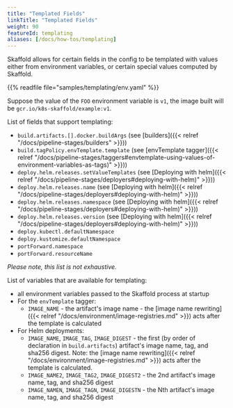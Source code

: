 ```yaml
---
title: "Templated Fields"
linkTitle: "Templated Fields"
weight: 90
featureId: templating
aliases: [/docs/how-tos/templating]
---
```


Skaffold allows for certain fields in the config to be templated with values either from environment variables, or certain special values computed by Skaffold.

{{% readfile file="samples/templating/env.yaml" %}}

Suppose the value of the `FOO` environment variable is `v1`, the image built
will be `gcr.io/k8s-skaffold/example:v1`.

List of fields that support templating:

* `build.artifacts.[].docker.buildArgs` (see [builders]({{< relref "/docs/pipeline-stages/builders" >}}))
* `build.tagPolicy.envTemplate.template` (see [envTemplate tagger]({{< relref "/docs/pipeline-stages/taggers#envtemplate-using-values-of-environment-variables-as-tags)" >}}))
* `deploy.helm.releases.setValueTemplates` (see [Deploying with helm]({{< relref "/docs/pipeline-stages/deployers#deploying-with-helm)" >}}))
* `deploy.helm.releases.name` (see [Deploying with helm]({{< relref "/docs/pipeline-stages/deployers#deploying-with-helm)" >}}))
* `deploy.helm.releases.namespace` (see [Deploying with helm]({{< relref "/docs/pipeline-stages/deployers#deploying-with-helm)" >}}))
* `deploy.helm.releases.version` (see [Deploying with helm]({{< relref "/docs/pipeline-stages/deployers#deploying-with-helm)" >}}))
* `deploy.kubectl.defaultNamespace`
* `deploy.kustomize.defaultNamespace`
* `portForward.namespace`
* `portForward.resourceName`

_Please note, this list is not exhaustive._

List of variables that are available for templating:

* all environment variables passed to the Skaffold process at startup
* For the `envTemplate` tagger:
  * `IMAGE_NAME` - the artifact's image name - the [image name rewriting]({{< relref "/docs/environment/image-registries.md" >}}) acts after the template is calculated
* For Helm deployments:
  * `IMAGE_NAME`, `IMAGE_TAG`, `IMAGE_DIGEST` - the first (by order of declaration in `build.artifacts`) artifact's image name, tag, and sha256 digest. Note: the [image name rewriting]({{< relref "/docs/environment/image-registries.md" >}}) acts after the template is calculated.
  * `IMAGE_NAME2`, `IMAGE_TAG2`, `IMAGE_DIGEST2` - the 2nd artifact's image name, tag, and sha256 digest
  * `IMAGE_NAMEN`, `IMAGE_TAGN`, `IMAGE_DIGESTN` - the Nth artifact's image name, tag, and sha256 digest
